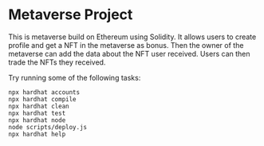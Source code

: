 # Metaverse Project

This is metaverse build on Ethereum using Solidity. It allows users to create profile and get a NFT in the metaverse as bonus. Then the owner of the metaverse can add the data about the NFT user received. Users can then trade the NFTs they received.

Try running some of the following tasks:

```shell
npx hardhat accounts
npx hardhat compile
npx hardhat clean
npx hardhat test
npx hardhat node
node scripts/deploy.js
npx hardhat help
```
